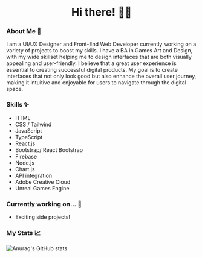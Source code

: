 <h1 align="center">
  Hi there! 👨‍💻
</h1>

### About Me 👋
I am a UI/UX Designer and Front-End Web Developer currently working on a variety of projects to boost my skills. I have a BA in Games Art and Design, with my wide skillset helping me to design interfaces that are both visually appealing and user-friendly. I believe that a great user experience is essential to creating successful digital products. My goal is to create interfaces that not only look good but also enhance the overall user journey, making it intuitive and enjoyable for users to navigate through the digital space.

### Skills ✨
- HTML
- CSS / Tailwind
- JavaScript
- TypeScript
- React.js
- Bootstrap/ React Bootstrap
- Firebase
- Node.js
- Chart.js
- API integration
- Adobe Creative Cloud
- Unreal Games Engine

### Currently working on... 🎯
- Exciting side projects! 

### My Stats 📈
![Anurag's GitHub stats](https://github-readme-stats.vercel.app/api?username=kaiwright&show_icons=true&theme=tokyonight&rank_icon=github)
